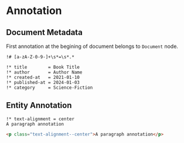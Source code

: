 # Annotation
## Document Metadata
First annotation at the begining of document belongs to `Document` node.

``` regex
!# [a-zA-Z-0-9-]+\s*=\s*.*
```
``` gr
!* title        = Book Title
!* author       = Author Name
!* created-at   = 2021-01-10
!* published-at = 2024-01-03
!* category     = Science-Fiction
```

## Entity Annotation
``` gr
!* text-alignment = center
A paragraph annotation
```
``` html
<p class="text-alignment--center">A paragraph annotation</p>
```


